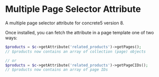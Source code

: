 # Multiple Page Selector Attribute

A multiple page selector attribute for concrete5 version 8.

Once installed, you can fetch the attribute in a page template one of two ways:

```php
$products = $c->getAttribute('related_products')->getPages();
// $products now contains an array of collection (page) objects

// or 
$products = $c->getAttribute('related_products')->getPageCIDs();
// $products now contains an array of page IDs

```

